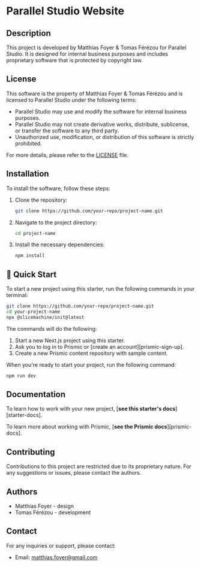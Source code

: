 # Parallel Studio Website

## Description

This project is developed by Matthias Foyer & Tomas Férézou for Parallel Studio. It is designed for internal business purposes and includes proprietary software that is protected by copyright law.

## License

This software is the property of Matthias Foyer & Tomas Férézou and is licensed to Parallel Studio under the following terms:

- Parallel Studio may use and modify the software for internal business purposes.
- Parallel Studio may not create derivative works, distribute, sublicense, or transfer the software to any third party.
- Unauthorized use, modification, or distribution of this software is strictly prohibited.

For more details, please refer to the [LICENSE](./LICENSE) file.

## Installation

To install the software, follow these steps:

1. Clone the repository:
   ```sh
   git clone https://github.com/your-repo/project-name.git
   ```
2. Navigate to the project directory:
   ```sh
   cd project-name
   ```
3. Install the necessary dependencies:
   ```sh
   npm install
   ```

## 🚀 Quick Start

To start a new project using this starter, run the following commands in your terminal:

```sh
git clone https://github.com/your-repo/project-name.git
cd your-project-name
npx @slicemachine/init@latest
```

The commands will do the following:

1. Start a new Next.js project using this starter.
2. Ask you to log in to Prismic or [create an account][prismic-sign-up].
3. Create a new Prismic content repository with sample content.

When you're ready to start your project, run the following command:

```sh
npm run dev
```

## Documentation

To learn how to work with your new project, [**see this starter's docs**][starter-docs].

To learn more about working with Prismic, [**see the Prismic docs**][prismic-docs].

## Contributing

Contributions to this project are restricted due to its proprietary nature. For any suggestions or issues, please contact the authors.

## Authors

- Matthias Foyer - design
- Tomas Férézou - development

## Contact

For any inquiries or support, please contact:

- Email: [matthias.foyer@gmail.com](mailto:matthias.foyer@gmail.com)
